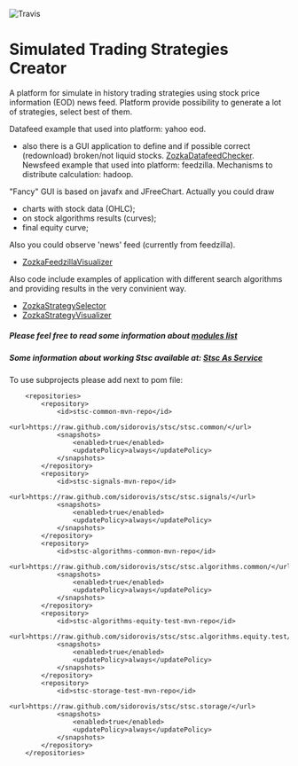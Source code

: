 ![Travis](https://travis-ci.org/sidorovis/stsc.svg?branch=master)

# Simulated Trading Strategies Creator

A platform for simulate in history trading strategies using stock price information (EOD) news feed.
Platform provide possibility to generate a lot of strategies, select best of them.

Datafeed example that used into platform: yahoo eod.
 * also there is a GUI application to define and if possible correct (redownload) broken/not liquid stocks. [ZozkaDatafeedChecker](https://github.com/sidorovis/stsc/wiki/ZozkaDatafeedChecker-Examples).
Newsfeed example that used into platform: feedzilla.
Mechanisms to distribute calculation: hadoop.

"Fancy" GUI is based on javafx and JFreeChart. 
Actually you could draw 
 * charts with stock data (OHLC); 
 * on stock algorithms results (curves);
 * final equity curve;

Also you could observe 'news' feed (currently from feedzilla).
 * [ZozkaFeedzillaVisualizer](https://github.com/sidorovis/stsc/wiki/ZozkaFeedzillaVisualizer-Examples)

Also code include examples of application with different search algorithms and providing results in the very convinient way.

 * [ZozkaStrategySelector](https://github.com/sidorovis/stsc/wiki/ZozkaStrategySelector-Examples)
 * [ZozkaStrategyVisualizer](https://github.com/sidorovis/stsc/wiki/ZozkaStrategyVisualizer-Examples)

##### Please feel free to read some information about [modules list](https://github.com/sidorovis/stsc/wiki/Modules-List)

##### Some information about working Stsc available at: [Stsc As Service](https://github.com/sidorovis/stsc/wiki/StscAsService)

To use subprojects please add next to pom file:
```
	<repositories>
	    <repository>
    	  	<id>stsc-common-mvn-repo</id>
     		<url>https://raw.github.com/sidorovis/stsc/stsc.common/</url>
        	<snapshots>
	            <enabled>true</enabled>
    	        <updatePolicy>always</updatePolicy>
        	</snapshots>
   		</repository>
	    <repository>
    	  	<id>stsc-signals-mvn-repo</id>
     		<url>https://raw.github.com/sidorovis/stsc/stsc.signals/</url>
        	<snapshots>
	            <enabled>true</enabled>
    	        <updatePolicy>always</updatePolicy>
        	</snapshots>
   		</repository>
	    <repository>
    	  	<id>stsc-algorithms-common-mvn-repo</id>
     		<url>https://raw.github.com/sidorovis/stsc/stsc.algorithms.common/</url>
        	<snapshots>
	            <enabled>true</enabled>
    	        <updatePolicy>always</updatePolicy>
        	</snapshots>
   		</repository>
	    <repository>
    	  	<id>stsc-algorithms-equity-test-mvn-repo</id>
     		<url>https://raw.github.com/sidorovis/stsc/stsc.algorithms.equity.test/</url>
        	<snapshots>
	            <enabled>true</enabled>
    	        <updatePolicy>always</updatePolicy>
        	</snapshots>
   		</repository>
	    <repository>
    	  	<id>stsc-storage-test-mvn-repo</id>
     		<url>https://raw.github.com/sidorovis/stsc/stsc.storage/</url>
        	<snapshots>
	            <enabled>true</enabled>
    	        <updatePolicy>always</updatePolicy>
        	</snapshots>
   		</repository>
	</repositories>
```